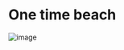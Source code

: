 # One time beach

![image](https://user-images.githubusercontent.com/61876488/145595113-ab27792c-4eeb-4969-9809-aebf28d11fe0.png)

